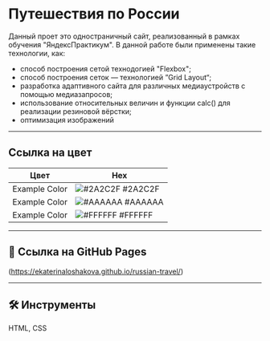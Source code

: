 # Путешествия по России

Данный проет это одностраничный сайт, реализованный в рамках обучения "ЯндексПрактикум".
В данной работе были применены такие технологии, как:
* способ построения сетой технодогией "Flexbox";
* способ построения сеток — технологией ”Grid Layout“;
* разработка адаптивного сайта для различных медиаустройств с помощью медиазапросов;
* использование относительных величин и функции calc() для реализации резиновой вёрстки;
* оптимизация изображений

---

## Ссылка на цвет

| Цвет             | Hex                                                                |
| ----------------- | ------------------------------------------------------------------ |
| Example Color | ![#2A2C2F](https://via.placeholder.com/10/2A2C2F?text=+) #2A2C2F |
| Example Color | ![#AAAAAA](https://via.placeholder.com/10/AAAAAA?text=+) #AAAAAA |
| Example Color | ![#FFFFFF](https://via.placeholder.com/10/FFFFFF?text=+) #FFFFFF |

---

## 🔗 Ссылка на GitHub Pages
(https://ekaterinaloshakova.github.io/russian-travel/)

---

## 🛠 Инструменты
HTML, CSS
